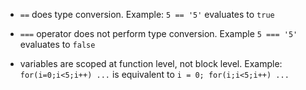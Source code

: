 - `==` does type conversion. Example: `5 == '5'` evaluates to `true`
- `===` operator does not perform type conversion. Example `5 === '5'` evaluates to `false`

- variables are scoped at function level, not block level. Example: `for(i=0;i<5;i++) ...` is equivalent to `i = 0; for(i;i<5;i++) ... `
